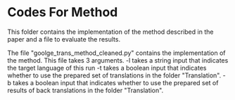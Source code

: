 # Codes For Method
This folder contains the implementation of the method described in the paper and a file to evaluate the results.

The file "goolge_trans_method_cleaned.py" contains the implementation of the method.
This file takes 3 arguments.
-l takes a string input that indicates the target language of this run
-t takes a boolean input that indicates whether to use the prepared set of translations in the folder "Translation".
-b takes a boolean input that indicates whether to use the prepared set of results of back translations in the folder "Translation".



